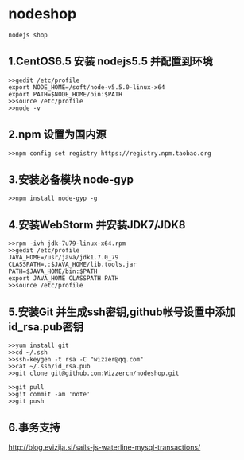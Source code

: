 # nodeshop
    nodejs shop

1.CentOS6.5 安装 nodejs5.5 并配置到环境
-----------------------------------

    >>gedit /etc/profile
    export NODE_HOME=/soft/node-v5.5.0-linux-x64
    export PATH=$NODE_HOME/bin:$PATH
    >>source /etc/profile
    >>node -v


2.npm 设置为国内源
-----------------------------------
    >>npm config set registry https://registry.npm.taobao.org

3.安装必备模块 node-gyp
-----------------------------------
    >>npm install node-gyp -g

4.安装WebStorm 并安装JDK7/JDK8
-----------------------------------
    >>rpm -ivh jdk-7u79-linux-x64.rpm
    >>gedit /etc/profile
    JAVA_HOME=/usr/java/jdk1.7.0_79
    CLASSPATH=.:$JAVA_HOME/lib.tools.jar
    PATH=$JAVA_HOME/bin:$PATH
    export JAVA_HOME CLASSPATH PATH
    >>source /etc/profile

5.安装Git 并生成ssh密钥,github帐号设置中添加id_rsa.pub密钥
-----------------------------------
    >>yum install git
    >>cd ~/.ssh
    >>ssh-keygen -t rsa -C "wizzer@qq.com"
    >>cat ~/.ssh/id_rsa.pub
    >>git clone git@github.com:Wizzercn/nodeshop.git

    >>git pull
    >>git commit -am 'note'
    >>git push


6.事务支持
------------------------------------
http://blog.evizija.si/sails-js-waterline-mysql-transactions/
